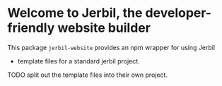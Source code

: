 
# Welcome to Jerbil, the developer-friendly website builder

This package `jerbil-website` provides an npm wrapper for using Jerbil
 + template files for a standard jerbil project.

TODO split out the template files into their own project.